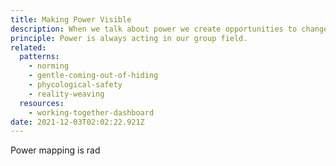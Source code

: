 ```yaml
---
title: Making Power Visible
description: When we talk about power we create opportunities to change it.
principle: Power is always acting in our group field.
related:
  patterns:
    - norming
    - gentle-coming-out-of-hiding
    - phycological-safety
    - reality-weaving
  resources:
    - working-together-dashboard
date: 2021-12-03T02:02:22.921Z
---
```

Power mapping is rad